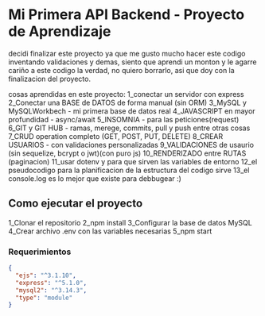 # Mi Primera API Backend - Proyecto de Aprendizaje

decidi finalizar este proyecto ya que me gusto mucho hacer este codigo inventando validaciones y demas, siento que aprendi un monton y le agarre cariño a este codigo la verdad, no quiero borrarlo, asi que doy con la finalizacion del proyecto.


cosas aprendidas en este proyecto: 
    1_conectar un servidor con express
    2_Conectar una BASE de DATOS de forma manual (sin ORM)
    3_MySQL y MySQLWorkbech - mi primera base de datos real
    4_JAVASCRIPT en mayor profundidad - async/await
    5_INSOMNIA - para las peticiones(request)
    6_GIT y GIT HUB - ramas, merege, commits, pull y push entre otras cosas
    7_CRUD operation completo (GET, POST, PUT, DELETE)
    8_CREAR USUARIOS - con validaciones personalizadas
    9_VALIDACIONES de usaurio (sin sequelize, bcrypt o jwt)(con puro js)
    10_RENDERIZADO entre RUTAS (paginacion)
    11_usar dotenv y para que sirven las variables de entorno
    12_el pseudocodigo para la planificacion de la estructura del codigo sirve
    13_el console.log es lo mejor que existe para debbugear :)



## Como ejecutar el proyecto

1_Clonar el repositorio
2_npm install
3_Configurar la base de datos MySQL
4_Crear archivo .env con las variables necesarias
5_npm start


### Requerimientos
```json
{
  "ejs": "^3.1.10",
  "express": "^5.1.0",
  "mysql2": "^3.14.3",
  "type": "module"
}
